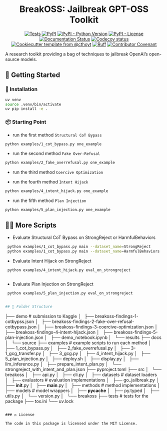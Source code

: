 <!--
<p align="center">
  <img src="https://github.com//breakoss/raw/main/docs/source/logo.png" height="150">
</p>
-->

<h1 align="center">
  BreakOSS: Jailbreak GPT-OSS Toolkit
</h1>

<p align="center">
    <a href="https://github.com//breakoss/actions/workflows/tests.yml">
        <img alt="Tests" src="https://github.com//breakoss/actions/workflows/tests.yml/badge.svg" /></a>
    <a href="https://pypi.org/project/breakoss">
        <img alt="PyPI" src="https://img.shields.io/pypi/v/breakoss" /></a>
    <a href="https://pypi.org/project/breakoss">
        <img alt="PyPI - Python Version" src="https://img.shields.io/pypi/pyversions/breakoss" /></a>
    <a href="https://github.com//breakoss/blob/main/LICENSE">
        <img alt="PyPI - License" src="https://img.shields.io/pypi/l/breakoss" /></a>
    <a href='https://breakoss.readthedocs.io/en/latest/?badge=latest'>
        <img src='https://readthedocs.org/projects/breakoss/badge/?version=latest' alt='Documentation Status' /></a>
    <a href="https://codecov.io/gh//breakoss/branch/main">
        <img src="https://codecov.io/gh//breakoss/branch/main/graph/badge.svg" alt="Codecov status" /></a>  
    <a href="https://github.com/cthoyt/cookiecutter-python-package">
        <img alt="Cookiecutter template from @cthoyt" src="https://img.shields.io/badge/Cookiecutter-snekpack-blue" /></a>
    <a href="https://github.com/astral-sh/ruff">
        <img src="https://img.shields.io/endpoint?url=https://raw.githubusercontent.com/astral-sh/ruff/main/assets/badge/v2.json" alt="Ruff" style="max-width:100%;"></a>
    <a href="https://github.com//breakoss/blob/main/.github/CODE_OF_CONDUCT.md">
        <img src="https://img.shields.io/badge/Contributor%20Covenant-2.1-4baaaa.svg" alt="Contributor Covenant"/></a>
    <!-- uncomment if you archive on zenodo
    <a href="https://zenodo.org/badge/latestdoi/XXXXXX">
        <img src="https://zenodo.org/badge/XXXXXX.svg" alt="DOI"></a>
    -->
</p>

A research toolkit providing a bag of techniques to jailbreak OpenAI’s
open-source models.

## 💪 Getting Started

### 🚀 Installation


```bash
uv venv
source .venv/bin/activate
uv pip install -e .
```

### 📦  Starting Point

- run the first method `Structural CoT Bypass`
```bash
python examples/1_cot_bypass.py one_example
```

- run the second method `Fake Over-Refusal`
```bash
python examples/2_fake_overrefusal.py one_example
```

- run the third method `Coercive Optimization`


- run the fourth method `Intent Hijack`
```bash
python examples/4_intent_hijack.py one_example
```

- run the fifth method `Plan Injection`

```bash
python examples/5_plan_injection.py one_example
```

## 🧑‍💻 More Scripts

- Evaluate Structural CoT Bypass on StrongReject or HarmfulBehaviors 
```bash
 python examples/1_cot_bypass.py main --dataset_name=StrongReject
 python examples/1_cot_bypass.py main --dataset_name=HarmfulBehaviors
```

- Evaluate Intent Hijack on StrongReject  
```bash
 python examples/4_intent_hijack.py eval_on_strongreject
 
```

- Evaluate Plan Injection on StrongReject  
```bash
 python examples/5_plan_injection.py eval_on_strongreject


## 📂 Folder Structure 

```

├── demo # submission to Kaggle 
│   ├── breakoss-findings-1-cotbypss.json
│   ├── breakoss-findings-2-fake-over-refusal-cotbypass.json
│   ├── breakoss-findings-3-coercive-optimization.json
│   ├── breakoss-findings-4-intent-hijack.json
│   ├── breakoss-findings-5-plan-injection.json
│   ├── demo_notebook.ipynb
│   └── results
├── docs
│   └── source
├── examples # example scripts to run each method
│   ├── 1_cot_bypass.py
│   ├── 2_fake_overrefusal.py
│   ├── 3-1_gcg_transfer.py
│   ├── 3_gcg.py
│   ├── 4_intent_hijack.py
│   ├── 5_plan_injection.py
│   ├── deploy.sh
│   ├── display.py
│   ├── llm_inference.py
│   ├── prepare_intent_plan.py
│   └── strongreject_with_intent_and_plan.json
├── pyproject.toml
├── src
│   └── breakoss
│       ├── api.py
│       ├── cli.py
│       ├── datasets # dataset loaders
│       ├── evaluators # evaluation implementations
│       ├── go_jailbreak.py
│       ├── __init__.py
│       ├── __main__.py
│       ├── methods # method implementations
│       ├── models # model wrappers
│       ├── __pycache__
│       ├── py.typed
│       ├── utils.py
│       └── version.py
│   └── breakoss
├── tests # tests for the package
├── tox.ini
└── uv.lock
```

### ⚖️ License

The code in this package is licensed under the MIT License.